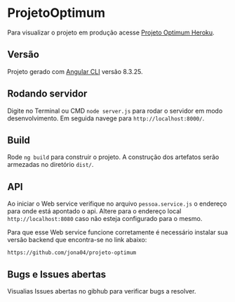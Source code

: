 # ProjetoOptimum

Para visualizar o projeto em produção acesse [Projeto Optimum Heroku](https://optimum-frontend.herokuapp.com/).

## Versão

Projeto gerado com [Angular CLI](https://github.com/angular/angular-cli) versão 8.3.25.

## Rodando servidor

Digite no Terminal ou CMD `node server.js` para rodar o servidor em modo desenvolvimento. Em seguida navege para `http://localhost:8000/`.

## Build

Rode `ng build` para construir o projeto. A construção dos artefatos serão armezadas no diretório `dist/`.

## API

Ao iniciar o Web service verifique no arquivo `pessoa.service.js` o endereço para onde está apontado o api. Altere para o endereço local `http://localhost:8080` caso não esteja configurado para o mesmo.

Para que esse Web service funcione corretamente é necessário instalar sua versão backend que encontra-se no link abaixo:

```
https://github.com/jona04/projeto-optimum
```

## Bugs e Issues abertas

Visualias Issues abertas no gibhub para verificar bugs a resolver.
